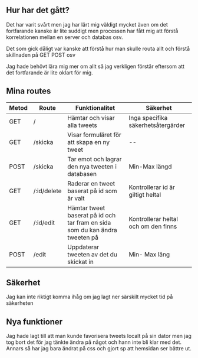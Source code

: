 ## Hur har det gått?

Det har varit svårt men jag har lärt mig väldigt mycket även om det fortfarande kanske är lite suddigt men processen har fått mig att förstå korrelationen mellan en server och databas osv.

Det som gick dåligt var kanske att förstå hur man skulle routa allt och förstå skillnaden på GET POST osv

Jag hade behövt lära mig mer om allt så jag verkligen förstår eftersom att det fortfarande är lite oklart för mig.

## Mina routes

| Metod | Route       | Funktionalitet                                                              | Säkerhet                             |
|-------|-------------|-----------------------------------------------------------------------------|--------------------------------------|
| GET   | /           | Hämtar och visar alla tweets                                                | Inga specifika säkerhetsåtergärder   |
| GET   | /skicka     | Visar formuläret för att skapa en ny tweet                                  | --                                   |
| POST  | /skicka     | Tar emot och lagrar den nya tweeten i databasen                             | Min-Max längd                        |
| GET   | /:id/delete | Raderar en tweet baserat på id som är valt                                  | Kontrollerar id är giltigt heltal    |
| GET   | /:id/edit   | Hämtar tweet baserat på id och tar fram en sida som du kan ändra tweeten på | Kontrollerar heltal och om den finns |
| POST  | /edit       | Uppdaterar tweeten av det du skickat in                                     | Min- Max läng                        |

## Säkerhet

Jag kan inte riktigt komma ihåg om jag lagt ner särskilt mycket tid på säkerheten

## Nya funktioner

Jag hade lagt till att man kunde favorisera tweets localt på sin dator men jag tog bort det för jag tänkte ändra på något och hann inte bli klar med det.
Annars så har jag bara ändrat på css och gjort sp att hemsidan ser bättre ut.